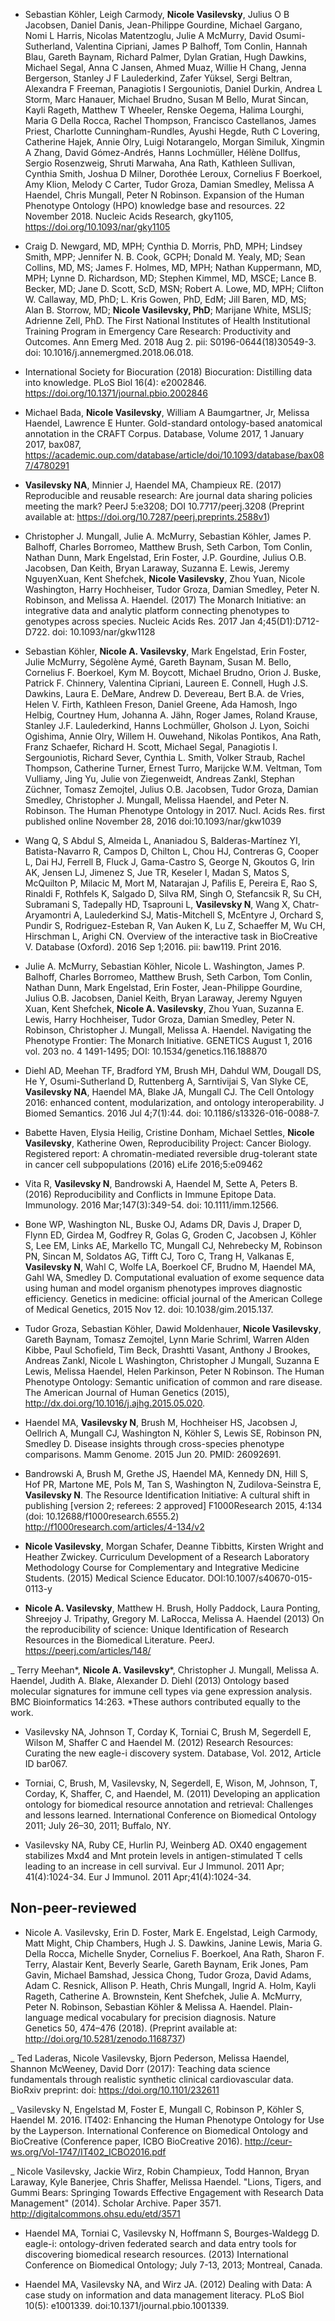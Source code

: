 - Sebastian Köhler, Leigh Carmody, **Nicole Vasilevsky**, Julius O B Jacobsen, Daniel Danis, Jean-Philippe Gourdine, Michael Gargano, Nomi L Harris, Nicolas Matentzoglu, Julie A McMurry, David Osumi-Sutherland, Valentina Cipriani, James P Balhoff, Tom Conlin, Hannah Blau, Gareth Baynam, Richard Palmer, Dylan Gratian, Hugh Dawkins, Michael Segal, Anna C Jansen, Ahmed Muaz, Willie H Chang, Jenna Bergerson, Stanley J F Laulederkind, Zafer Yüksel, Sergi Beltran, Alexandra F Freeman, Panagiotis I Sergouniotis, Daniel Durkin, Andrea L Storm, Marc Hanauer, Michael Brudno, Susan M Bello, Murat Sincan, Kayli Rageth, Matthew T Wheeler,  Renske Oegema, Halima Lourghi, Maria G Della Rocca, Rachel Thompson, Francisco Castellanos, James Priest, Charlotte Cunningham-Rundles, Ayushi Hegde, Ruth C Lovering, Catherine Hajek, Annie Olry, Luigi Notarangelo, Morgan Similuk, Xingmin A Zhang, David Gómez-Andrés, Hanns Lochmüller, Hélène Dollfus, Sergio Rosenzweig, Shruti Marwaha, Ana Rath, Kathleen Sullivan, Cynthia Smith, Joshua D Milner, Dorothée Leroux, Cornelius F Boerkoel, Amy Klion, Melody C Carter, Tudor Groza, Damian Smedley, Melissa A Haendel, Chris Mungall, Peter N Robinson. Expansion of the Human Phenotype Ontology (HPO) knowledge base and resources. 22 November 2018. Nucleic Acids Research, gky1105, https://doi.org/10.1093/nar/gky1105

- Craig D. Newgard, MD, MPH; Cynthia D. Morris, PhD, MPH; Lindsey Smith, MPP; Jennifer N. B. Cook, GCPH; Donald M. Yealy, MD; Sean Collins, MD, MS; James F. Holmes, MD, MPH; Nathan Kuppermann, MD, MPH; Lynne D. Richardson, MD; Stephen Kimmel, MD, MSCE; Lance B. Becker, MD; Jane D. Scott, ScD, MSN; Robert A. Lowe, MD, MPH; Clifton W. Callaway, MD, PhD; L. Kris Gowen, PhD, EdM; Jill Baren, MD, MS; Alan B. Storrow, MD; **Nicole Vasilevsky, PhD**; Marijane White, MSLIS; Adrienne Zell, PhD. The First National Institutes of Health Institutional Training Program in Emergency Care Research: Productivity and Outcomes. Ann Emerg Med. 2018 Aug 2. pii: S0196-0644(18)30549-3. doi: 10.1016/j.annemergmed.2018.06.018.

- International Society for Biocuration (2018) Biocuration: Distilling data into knowledge. PLoS Biol 16(4): e2002846. https://doi.org/10.1371/journal.pbio.2002846

- Michael Bada, **Nicole Vasilevsky**, William A Baumgartner, Jr, Melissa Haendel, Lawrence E Hunter. Gold-standard ontology-based anatomical annotation in the CRAFT Corpus. Database, Volume 2017, 1 January 2017, bax087, https://academic.oup.com/database/article/doi/10.1093/database/bax087/4780291 

- **Vasilevsky NA**, Minnier J, Haendel MA, Champieux RE. (2017) Reproducible and reusable research: Are journal data sharing policies meeting the mark? PeerJ 5:e3208; DOI 10.7717/peerj.3208 (Preprint available at: https://doi.org/10.7287/peerj.preprints.2588v1)

-	Christopher J. Mungall, Julie A. McMurry, Sebastian Köhler, James P. Balhoff, Charles Borromeo, Matthew Brush, Seth Carbon, Tom Conlin, Nathan Dunn, Mark Engelstad, Erin Foster, J.P. Gourdine, Julius O.B. Jacobsen, Dan Keith, Bryan Laraway, Suzanna E. Lewis, Jeremy NguyenXuan, Kent Shefchek, **Nicole Vasilevsky**, Zhou Yuan, Nicole Washington, Harry Hochheiser, Tudor Groza, Damian Smedley, Peter N. Robinson, and Melissa A. Haendel. (2017) The Monarch Initiative: an integrative data and analytic platform connecting phenotypes to genotypes across species. Nucleic Acids Res. 2017 Jan 4;45(D1):D712-D722. doi: 10.1093/nar/gkw1128

-	Sebastian Köhler, **Nicole A. Vasilevsky**, Mark Engelstad, Erin Foster, Julie McMurry, Ségolène Aymé, Gareth Baynam, Susan M. Bello, Cornelius F. Boerkoel, Kym M. Boycott, Michael Brudno, Orion J. Buske, Patrick F. Chinnery, Valentina Cipriani, Laureen E. Connell, Hugh J.S. Dawkins, Laura E. DeMare, Andrew D. Devereau, Bert B.A. de Vries, Helen V. Firth, Kathleen Freson, Daniel Greene, Ada Hamosh, Ingo Helbig, Courtney Hum, Johanna A. Jähn, Roger James, Roland Krause, Stanley J.F. Laulederkind, Hanns Lochmüller, Gholson J. Lyon, Soichi Ogishima, Annie Olry, Willem H. Ouwehand, Nikolas Pontikos, Ana Rath, Franz Schaefer, Richard H. Scott, Michael Segal, Panagiotis I. Sergouniotis, Richard Sever, Cynthia L. Smith, Volker Straub, Rachel Thompson, Catherine Turner, Ernest Turro, Marijcke W.M. Veltman, Tom Vulliamy, Jing Yu, Julie von Ziegenweidt, Andreas Zankl, Stephan Züchner, Tomasz Zemojtel, Julius O.B. Jacobsen, Tudor Groza, Damian Smedley, Christopher J. Mungall, Melissa Haendel, and Peter N. Robinson. The Human Phenotype Ontology in 2017. Nucl. Acids Res. first published online November 28, 2016 doi:10.1093/nar/gkw1039

-	Wang Q, S Abdul S, Almeida L, Ananiadou S, Balderas-Martínez YI, Batista-Navarro R, Campos D, Chilton L, Chou HJ, Contreras G, Cooper L, Dai HJ, Ferrell B, Fluck J, Gama-Castro S, George N, Gkoutos G, Irin AK, Jensen LJ, Jimenez S, Jue TR, Keseler I, Madan S, Matos S, McQuilton P, Milacic M, Mort M, Natarajan J, Pafilis E, Pereira E, Rao S, Rinaldi F, Rothfels K, Salgado D, Silva RM, Singh O, Stefancsik R, Su CH, Subramani S, Tadepally HD, Tsaprouni L, **Vasilevsky N**, Wang X, Chatr-Aryamontri A, Laulederkind SJ, Matis-Mitchell S, McEntyre J, Orchard S, Pundir S, Rodriguez-Esteban R, Van Auken K, Lu Z, Schaeffer M, Wu CH, Hirschman L, Arighi CN. Overview of the interactive task in BioCreative V. Database (Oxford). 2016 Sep 1;2016. pii: baw119. Print 2016.

-	Julie A. McMurry, Sebastian Köhler, Nicole L. Washington, James P. Balhoff, Charles Borromeo, Matthew Brush, Seth Carbon, Tom Conlin, Nathan Dunn, Mark Engelstad, Erin Foster, Jean-Philippe Gourdine, Julius O.B. Jacobsen, Daniel Keith, Bryan Laraway, Jeremy Nguyen Xuan, Kent Shefchek, **Nicole A. Vasilevsky**, Zhou Yuan, Suzanna E. Lewis, Harry Hochheiser, Tudor Groza, Damian Smedley, Peter N. Robinson, Christopher J. Mungall,   Melissa A. Haendel. Navigating the Phenotype Frontier: The Monarch Initiative. GENETICS August 1, 2016 vol. 203 no. 4 1491-1495; DOI: 10.1534/genetics.116.188870

- Diehl AD, Meehan TF, Bradford YM, Brush MH, Dahdul WM, Dougall DS, He Y, Osumi-Sutherland D, Ruttenberg A, Sarntivijai S, Van Slyke CE, **Vasilevsky NA**, Haendel MA, Blake JA, Mungall CJ. The Cell Ontology 2016: enhanced content, modularization, and ontology interoperability. J Biomed Semantics. 2016 Jul 4;7(1):44. doi: 10.1186/s13326-016-0088-7.

-	Babette Haven, Elysia Heilig, Cristine Donham, Michael Settles, **Nicole Vasilevsky**, Katherine Owen, Reproducibility Project: Cancer Biology. Registered report: A chromatin-mediated reversible drug-tolerant state in cancer cell subpopulations (2016) eLife 2016;5:e09462

-	Vita R, **Vasilevsky N**, Bandrowski A, Haendel M, Sette A, Peters B. (2016) Reproducibility and Conflicts in Immune Epitope Data. Immunology. 2016 Mar;147(3):349-54. doi: 10.1111/imm.12566. 

-	Bone WP, Washington NL, Buske OJ, Adams DR, Davis J, Draper D, Flynn ED, Girdea M, Godfrey R, Golas G, Groden C, Jacobsen J, Köhler S, Lee EM, Links AE, Markello TC, Mungall CJ, Nehrebecky M, Robinson PN, Sincan M, Soldatos AG, Tifft CJ, Toro C, Trang H, Valkanas E, **Vasilevsky N**, Wahl C, Wolfe LA, Boerkoel CF, Brudno M, Haendel MA, Gahl WA, Smedley D. Computational evaluation of exome sequence data using human and model organism phenotypes improves diagnostic efficiency. Genetics in medicine: official journal of the American College of Medical Genetics, 2015 Nov 12. doi: 10.1038/gim.2015.137.

-	Tudor Groza, Sebastian Köhler, Dawid Moldenhauer, **Nicole Vasilevsky**, Gareth Baynam, Tomasz Zemojtel, Lynn Marie Schriml, Warren Alden Kibbe, Paul Schofield, Tim Beck, Drashtti Vasant, Anthony J Brookes, Andreas Zankl, Nicole L Washington, Christopher J Mungall, Suzanna E Lewis, Melissa Haendel, Helen Parkinson, Peter N Robinson. The Human Phenotype Ontology: Semantic unification of common and rare disease. The American Journal of Human Genetics (2015), http://dx.doi.org/10.1016/j.ajhg.2015.05.020.

- Haendel MA, **Vasilevsky N**, Brush M, Hochheiser HS, Jacobsen J, Oellrich A, Mungall CJ, Washington N, Köhler S, Lewis SE, Robinson PN, Smedley D. Disease insights through cross-species phenotype comparisons. Mamm Genome. 2015 Jun 20. PMID: 26092691.

-	Bandrowski A, Brush M, Grethe JS, Haendel MA, Kennedy DN, Hill S, Hof PR, Martone ME, Pols M, Tan S, Washington N, Zudilova-Seinstra E, **Vasilevsky N**. The Resource Identification Initiative: A cultural shift in publishing [version 2; referees: 2 approved] F1000Research 2015, 4:134 (doi: 10.12688/f1000research.6555.2) http://f1000research.com/articles/4-134/v2

-	**Nicole Vasilevsky**, Morgan Schafer, Deanne Tibbitts, Kirsten Wright and Heather Zwickey. Curriculum Development of a Research Laboratory Methodology Course for Complementary and Integrative Medicine Students. (2015) Medical Science Educator. DOI:10.1007/s40670-015-0113-y

-	**Nicole A. Vasilevsky**, Matthew H. Brush, Holly Paddock, Laura Ponting, Shreejoy J. Tripathy, Gregory M. LaRocca, Melissa A. Haendel (2013) On the reproducibility of science: Unique Identification of Research Resources in the Biomedical Literature. PeerJ. https://peerj.com/articles/148/ 

_	Terry Meehan*, **Nicole A. Vasilevsky***, Christopher J. Mungall, Melissa A. Haendel, Judith A. Blake, Alexander D. Diehl (2013) Ontology based molecular signatures for immune cell types via gene expression analysis. BMC Bioinformatics 14:263. *These authors contributed equally to the work.

- Vasilevsky NA, Johnson T, Corday K, Torniai C, Brush M, Segerdell E, Wilson M, Shaffer C and Haendel M. (2012) Research Resources: Curating the new eagle-i discovery system. Database, Vol. 2012, Article ID bar067.

- Torniai, C, Brush, M, Vasilevsky, N, Segerdell, E, Wison, M, Johnson, T, Corday, K, Shaffer, C, and Haendel, M. (2011) Developing an application ontology for biomedical resource annotation and retrieval: Challenges and lessons learned. International Conference on Biomedical Ontology 2011; July 26–30, 2011; Buffalo, NY.

- Vasilevsky NA, Ruby CE, Hurlin PJ, Weinberg AD. OX40 engagement stabilizes Mxd4 and Mnt protein levels in antigen-stimulated T cells leading to an increase in cell survival. Eur J Immunol. 2011 Apr; 41(4):1024-34. Eur J Immunol. 2011 Apr;41(4):1024-34. 


## Non-peer-reviewed
- 	Nicole A. Vasilevsky, Erin D. Foster, Mark E. Engelstad, Leigh Carmody, Matt Might, Chip Chambers, Hugh J. S. Dawkins, Janine Lewis, Maria G. Della Rocca, Michelle Snyder, Cornelius F. Boerkoel, Ana Rath, Sharon F. Terry, Alastair Kent, Beverly Searle, Gareth Baynam, Erik Jones, Pam Gavin, Michael Bamshad, Jessica Chong, Tudor Groza, David Adams, Adam C. Resnick, Allison P. Heath, Chris Mungall, Ingrid A. Holm, Kayli Rageth, Catherine A. Brownstein, Kent Shefchek, Julie A. McMurry, Peter N. Robinson, Sebastian Köhler & Melissa A. Haendel. Plain-language medical vocabulary for precision diagnosis. Nature Genetics 50, 474–476 (2018). (Preprint available at: http://doi.org/10.5281/zenodo.1168737)

_	Ted Laderas, Nicole Vasilevsky, Bjorn Pederson, Melissa Haendel, Shannon McWeeney, David Dorr (2017): Teaching data science fundamentals through realistic synthetic clinical cardiovascular data. BioRxiv preprint: doi: https://doi.org/10.1101/232611

_	Vasilevsky N, Engelstad M, Foster E, Mungall C, Robinson P, Köhler S, Haendel M.  2016.  IT402: Enhancing the Human Phenotype Ontology for Use by the Layperson. International Conference on Biomedical Ontology and BioCreative (Conference paper, ICBO BioCreative 2016). http://ceur-ws.org/Vol-1747/IT402_ICBO2016.pdf 

_	Nicole Vasilevsky, Jackie Wirz, Robin Champieux, Todd Hannon, Bryan Laraway, Kyle Banerjee, Chris Shaffer, Melissa Haendel. "Lions, Tigers, and Gummi Bears: Springing Towards Effective Engagement with Research Data Management" (2014). Scholar Archive. Paper 3571. http://digitalcommons.ohsu.edu/etd/3571

- Haendel MA, Torniai C, Vasilevsky N, Hoffmann S, Bourges-Waldegg D. eagle-i: ontology-driven federated search and data entry tools for discovering biomedical research resources. (2013) International Conference on Biomedical Ontology; July 7-13, 2013; Montreal, Canada.

- Haendel MA, Vasilevsky NA, and Wirz JA. (2012) Dealing with Data: A case study on information and data management literacy. PLoS Biol 10(5): e1001339. doi:10.1371/journal.pbio.1001339.

